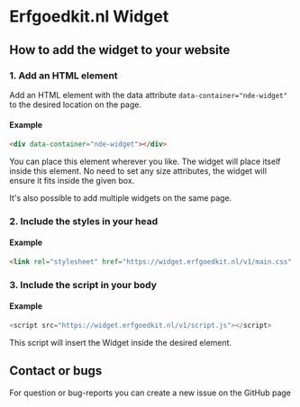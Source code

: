 # Erfgoedkit.nl Widget

## How to add the widget to your website

### 1. Add an HTML element

Add an HTML element with the data attribute `data-container="nde-widget"` to the
desired location on the page.

#### Example

```html
<div data-container="nde-widget"></div>
```

You can place this element wherever you like. The widget will place itself inside this element. No need to set any size attributes, the widget will ensure it fits inside the given box.

It's also possible to add multiple widgets on the same page.

### 2. Include the styles in your head

#### Example

```html
<link rel="stylesheet" href="https://widget.erfgoedkit.nl/v1/main.css" />
```

### 3. Include the script in your body

#### Example

```js
<script src="https://widget.erfgoedkit.nl/v1/script.js"></script>
```

This script will insert the Widget inside the desired element.

## Contact or bugs

For question or bug-reports you can create a new issue on the GitHub page
